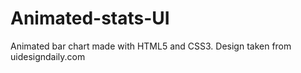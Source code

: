 # Animated-stats-UI

Animated bar chart made with HTML5 and CSS3. Design taken from uidesigndaily.com
